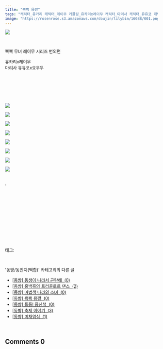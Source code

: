 ```yaml
---
title: "뾱뾱 묭쨩"
tags: "캐릭터_유카리 캐릭터_레이무 커플링_유카리x레이무 캐릭터_마리사 캐릭터_유유코 캐릭터_요우무 커플링_마리사_유유코x요우무 동방／동인지(백합)"
image: "https://rosenrose.s3.amazonaws.com/doujin/lilybin/16088/001.png"
---
```

<div class="article">
<div class="area_view">
<div style="text-align: left;"><p><span class="imageblock" style="display: inline-block; width: 100%; height: auto; max-width: 100%;"><img src="{{ site.imgserver1 }}/lilybin/16088/001.png"/></span></p><p><br/></p><p>뾱뾱 무녀 레이무 시리즈 번외편</p><p>유카리x레이무<br/>마리사 유유코x요우무 </p><p><br/></p><p><br/></p><p><br/></p><div style="color: rgb(0, 0, 0);"><p><span class="imageblock" style="display: inline-block; width: 100%; height: auto; max-width: 100%;"><img src="{{ site.imgserver1 }}/lilybin/16088/002.png"/></span></p><p><span class="imageblock" style="display: inline-block; width: 100%; height: auto; max-width: 100%;"><img src="{{ site.imgserver1 }}/lilybin/16088/003.png"/></span></p><p><span class="imageblock" style="display: inline-block; width: 100%; height: auto; max-width: 100%;"><img src="{{ site.imgserver1 }}/lilybin/16088/004.png"/></span></p><p><span class="imageblock" style="display: inline-block; width: 100%; height: auto; max-width: 100%;"><img src="{{ site.imgserver1 }}/lilybin/16088/005.png"/></span></p><p><span class="imageblock" style="display: inline-block; width: 100%; height: auto; max-width: 100%;"><img src="{{ site.imgserver1 }}/lilybin/16088/006.png"/></span></p><p><span class="imageblock" style="display: inline-block; width: 100%; height: auto; max-width: 100%;"><img src="{{ site.imgserver1 }}/lilybin/16088/007.png"/></span></p><p><span class="imageblock" style="display: inline-block; width: 100%; height: auto; max-width: 100%;"><img src="{{ site.imgserver1 }}/lilybin/16088/008.png"/></span></p><p><span class="imageblock" style="display: inline-block; width: 100%; height: auto; max-width: 100%;"><img src="{{ site.imgserver1 }}/lilybin/16088/009.png"/></span></p><div><br/></div><div>.</div></div><p><br/></p><p><br/></p><p><br/></p><p style="text-align: left;"><br/></p></div><p><br/></p>
</div></div><br/>
<div class="tagTrail">
<p>태그: </p>
<ul>
</ul>
</div><br/>
<div class="another">
<p>'동방/동인지(백합)' 카테고리의 다른 글</p>
<ul>
<li><a href="/lilybin_15998">
[동방] 동생이 나라서 곤란해  (0)
</a></li>
<li><a href="/lilybin_16035">
[동방] 홍백흑의 트리콜로르 댄스  (2)
</a></li>
<li><a href="/lilybin_16081">
[동방] 마법책 나라의 소녀  (0)
</a></li>
<li><a href="/lilybin_16088">
[동방] 뾱뾱 묭쨩  (0)
</a></li>
<li><a href="/lilybin_16060">
[동방] 돌풍! 풍신책  (0)
</a></li>
<li><a href="/lilybin_16052">
[동방] 축제 이야기  (3)
</a></li>
<li><a href="/lilybin_15992">
[동방] 미채염심  (1)
</a></li>
</ul>
</div><br/>
<div class="comment">
<h2 class="bold">Comments <span id="commentCount16088">0</span></h2>
<div style="clear:both;">
<div id="entry16088Comment" style="display:block">
</div>
</div>
</div><br/>
<br/>
<p id="refer"></p>
<br/>

